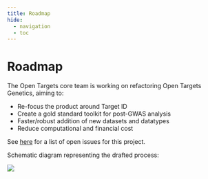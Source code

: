 ```yaml
---
title: Roadmap
hide:
  - navigation
  - toc
---
```


# Roadmap

The Open Targets core team is working on refactoring Open Targets Genetics, aiming to:

- Re-focus the product around Target ID
- Create a gold standard toolkit for post-GWAS analysis
- Faster/robust addition of new datasets and datatypes
- Reduce computational and financial cost

See [here](https://github.com/opentargets/issues/issues?q=is%3Aissue+is%3Aopen+label%3AGenetics_ETL_refactoring) for a list of open issues for this project.

Schematic diagram representing the drafted process:

<img src="https://docs.google.com/drawings/d/e/2PACX-1vTbjAgDoxu8bLpPIAiyj7YvqLUO7z44gXpW_oKYn26c6YRBOHDlPBvr0FIGXapRXuUqHgDoWRefmWMm/pub?w=960&amp;h=945">
